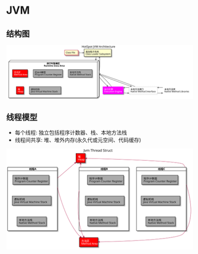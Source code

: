 # JVM

## 结构图

![JVM结构图](readme/static/image/JVM_Struct-HotSpot_JVM_Architecture.svg)

## 线程模型

- 每个线程: 独立包括程序计数器、栈、本地方法栈
- 线程间共享: 堆、堆外内存(永久代或元空间、代码缓存)

![JVM线程模型](readme/static/image/JVM_Thread_Struct-Jvm_Thread_Struct.svg)